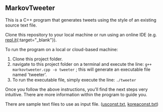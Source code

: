 ## MarkovTweeter

This is a C++ program that generates tweets using the style of an existing source text file.

Clone this repository to your local machine or run using an online IDE (e.g. [repl.it](https://repl.it/~){:target="_blank"}).

To run the program on a local or cloud-based machine:

 1. Clone this project folder.
 2. navigate to this project folder on a terminal and execute the line: `g++ markovtweeter.cpp -o tweeter` ; this will generate an executable file named 'tweeter'.
 3. To run the executable file, simply execute the line: `./tweeter`
 
Once you follow the above instructions, you'll find the next steps very intuitive. There are more information within the program to guide you.

There are sample text files to use as input file. ([usconst.txt](https://github.com/lekeodewuyi/markovtweeter/blob/master/usconst.txt), [koreaconst.txt](https://github.com/lekeodewuyi/markovtweeter/blob/master/koreaconst.txt))